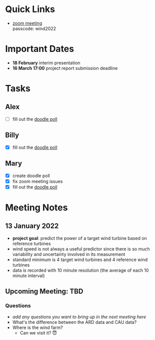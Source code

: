 # Quick Links
- [zoom meeting](https://ed-ac-uk.zoom.us/j/87477169710)  
  passcode: wind2022

# Important Dates
- **18 February** interim presentation
- **16 March 17:00** project report submission deadline

# Tasks
## Alex
- [ ] fill out the [doodle poll](https://doodle.com/poll/pau3xfxshsb23sd9?utm_source=poll&utm_medium=link)
## Billy
- [x] fill out the [doodle poll](https://doodle.com/poll/pau3xfxshsb23sd9?utm_source=poll&utm_medium=link)
## Mary
- [x] create doodle poll
- [x] fix zoom meeting issues
- [x] fill out the [doodle poll](https://doodle.com/poll/pau3xfxshsb23sd9?utm_source=poll&utm_medium=link)

# Meeting Notes
## 13 January 2022
- **project goal**: predict the power of a target wind turbine based on reference turbines
- wind speed is not always a useful predictor since there is so much variability and uncertainty involved in its measurement
- standard minimum is 4 target wind turbines and 4 reference wind turbines
- data is recorded with 10 minute resolution (the average of each 10 minute interval)

## Upcoming Meeting: TBD
### Questions
- _add any questions you want to bring up in the next meeting here_
- What's the difference between the ARD data and CAU data?
- Where is the wind farm?
    - Can we visit it? 😇
